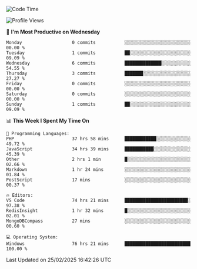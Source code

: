 <!--START_SECTION:waka-->
![Code Time](http://img.shields.io/badge/Code%20Time-4%2C196%20hrs%2028%20mins-blue)

![Profile Views](http://img.shields.io/badge/Profile%20Views-0-blue)

📅 **I'm Most Productive on Wednesday** 

```text
Monday                   0 commits           ░░░░░░░░░░░░░░░░░░░░░░░░░   00.00 % 
Tuesday                  1 commits           ██░░░░░░░░░░░░░░░░░░░░░░░   09.09 % 
Wednesday                6 commits           ██████████████░░░░░░░░░░░   54.55 % 
Thursday                 3 commits           ███████░░░░░░░░░░░░░░░░░░   27.27 % 
Friday                   0 commits           ░░░░░░░░░░░░░░░░░░░░░░░░░   00.00 % 
Saturday                 0 commits           ░░░░░░░░░░░░░░░░░░░░░░░░░   00.00 % 
Sunday                   1 commits           ██░░░░░░░░░░░░░░░░░░░░░░░   09.09 % 
```


📊 **This Week I Spent My Time On** 

```text
💬 Programming Languages: 
PHP                      37 hrs 58 mins      ████████████░░░░░░░░░░░░░   49.72 % 
JavaScript               34 hrs 39 mins      ███████████░░░░░░░░░░░░░░   45.39 % 
Other                    2 hrs 1 min         █░░░░░░░░░░░░░░░░░░░░░░░░   02.66 % 
Markdown                 1 hr 24 mins        ░░░░░░░░░░░░░░░░░░░░░░░░░   01.84 % 
PostScript               17 mins             ░░░░░░░░░░░░░░░░░░░░░░░░░   00.37 % 

🔥 Editors: 
VS Code                  74 hrs 21 mins      ████████████████████████░   97.38 % 
RedisInsight             1 hr 32 mins        █░░░░░░░░░░░░░░░░░░░░░░░░   02.01 % 
MongoDBCompass           27 mins             ░░░░░░░░░░░░░░░░░░░░░░░░░   00.60 % 

💻 Operating System: 
Windows                  76 hrs 21 mins      █████████████████████████   100.00 % 
```


 Last Updated on 25/02/2025 16:42:26 UTC
<!--END_SECTION:waka-->
